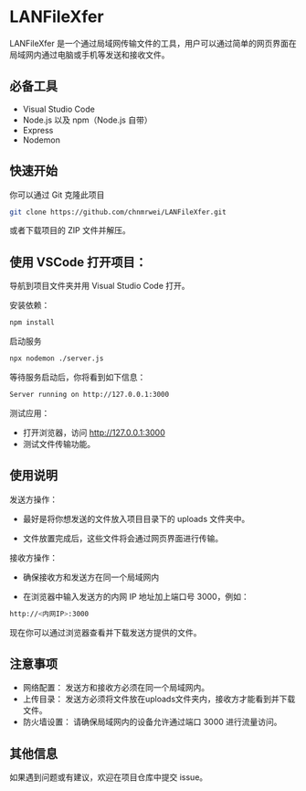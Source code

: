 # LANFileXfer
LANFileXfer 是一个通过局域网传输文件的工具，用户可以通过简单的网页界面在局域网内通过电脑或手机等发送和接收文件。

## 必备工具
- Visual Studio Code
- Node.js 以及 npm（Node.js 自带）
- Express
- Nodemon

## 快速开始
你可以通过 Git 克隆此项目
```sh
git clone https://github.com/chnmrwei/LANFileXfer.git
```
或者下载项目的 ZIP 文件并解压。


## 使用 VSCode 打开项目：

导航到项目文件夹并用 Visual Studio Code 打开。

安装依赖：

```sh
npm install
```
启动服务

```sh
npx nodemon ./server.js
```
等待服务启动后，你将看到如下信息：

```sh
Server running on http://127.0.0.1:3000
```
测试应用：

- 打开浏览器，访问 http://127.0.0.1:3000
- 测试文件传输功能。

## 使用说明
发送方操作：

- 最好是将你想发送的文件放入项目目录下的 uploads 文件夹中。

- 文件放置完成后，这些文件将会通过网页界面进行传输。

接收方操作：

- 确保接收方和发送方在同一个局域网内

- 在浏览器中输入发送方的内网 IP 地址加上端口号 3000，例如：

```sh
http://<内网IP>:3000
```
现在你可以通过浏览器查看并下载发送方提供的文件。

## 注意事项

- 网络配置： 发送方和接收方必须在同一个局域网内。
- 上传目录： 发送方必须将文件放在uploads文件夹内，接收方才能看到并下载文件。
- 防火墙设置： 请确保局域网内的设备允许通过端口 3000 进行流量访问。

## 其他信息
如果遇到问题或有建议，欢迎在项目仓库中提交 issue。
